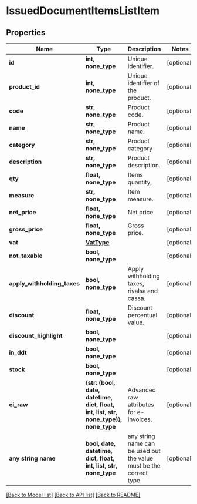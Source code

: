 # IssuedDocumentItemsListItem


## Properties
Name | Type | Description | Notes
------------ | ------------- | ------------- | -------------
**id** | **int, none_type** | Unique identifier. | [optional] 
**product_id** | **int, none_type** | Unique identifier of the product. | [optional] 
**code** | **str, none_type** | Product code. | [optional] 
**name** | **str, none_type** | Product name. | [optional] 
**category** | **str, none_type** | Product category | [optional] 
**description** | **str, none_type** | Product description. | [optional] 
**qty** | **float, none_type** | Items quantity, | [optional] 
**measure** | **str, none_type** | Item measure. | [optional] 
**net_price** | **float, none_type** | Net price. | [optional] 
**gross_price** | **float, none_type** | Gross price. | [optional] 
**vat** | [**VatType**](VatType.md) |  | [optional] 
**not_taxable** | **bool, none_type** |  | [optional] 
**apply_withholding_taxes** | **bool, none_type** | Apply withholding taxes, rivalsa and cassa. | [optional] 
**discount** | **float, none_type** | Discount percentual value. | [optional] 
**discount_highlight** | **bool, none_type** |  | [optional] 
**in_ddt** | **bool, none_type** |  | [optional] 
**stock** | **bool, none_type** |  | [optional] 
**ei_raw** | **{str: (bool, date, datetime, dict, float, int, list, str, none_type)}, none_type** | Advanced raw attributes for e-invoices. | [optional] 
**any string name** | **bool, date, datetime, dict, float, int, list, str, none_type** | any string name can be used but the value must be the correct type | [optional]

[[Back to Model list]](../README.md#documentation-for-models) [[Back to API list]](../README.md#documentation-for-api-endpoints) [[Back to README]](../README.md)


